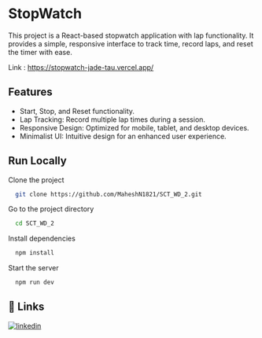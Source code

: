 
# StopWatch

This project is a React-based stopwatch application with lap functionality. It provides a simple, responsive interface to track time, record laps, and reset the timer with ease.

Link : https://stopwatch-jade-tau.vercel.app/
## Features

- Start, Stop, and Reset functionality.
- Lap Tracking: Record multiple lap times during a session.
- Responsive Design: Optimized for mobile, tablet, and desktop devices.
- Minimalist UI: Intuitive design for an enhanced user experience.


## Run Locally

Clone the project

```bash
  git clone https://github.com/MaheshN1821/SCT_WD_2.git
```

Go to the project directory

```bash
  cd SCT_WD_2
```

Install dependencies

```bash
  npm install
```

Start the server

```bash
  npm run dev
```


## 🔗 Links
[![linkedin](https://img.shields.io/badge/linkedin-0A66C2?style=for-the-badge&logo=linkedin&logoColor=white)](https://www.linkedin.com/in/mahesh-18-n/)

